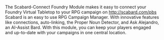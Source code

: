 The Scabard-Connect Foundry Module makes it easy to connect your Foundry Virtual Tabletop to your RPG campaign on http://scabard.com/pbs Scabard is an easy to use RPG Campaign Manager. With innovative features like connections, auto-linking, the Proper Noun Detector, and Ask Alejandro, an AI-Assist Bard. 
With this module, you can keep your players engaged and up-to-date with your campaigns in one central location.
